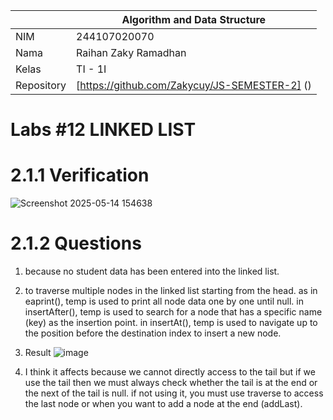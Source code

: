 |  | Algorithm and Data Structure |
|--|--|
| NIM | 244107020070 |
| Nama | Raihan Zaky Ramadhan |
| Kelas | TI - 1I |
| Repository | [https://github.com/Zakycuy/JS-SEMESTER-2] () |

# Labs #12 LINKED LIST

# 2.1.1 Verification

![Screenshot 2025-05-14 154638](https://github.com/user-attachments/assets/9bab9a8b-8317-409a-837a-186399bc0c4f)

# 2.1.2 Questions

1. because no student data has been entered into the linked list.

2. to traverse multiple nodes in the linked list starting from the head. as in eaprint(), temp is used to print all node data one by one until null. in insertAfter(), temp is used to search for a node that has a specific name (key) as the insertion point. in insertAt(), temp is used to navigate up to the position before the destination index to insert a new node.

3. Result ![image](https://github.com/user-attachments/assets/63157c57-a2fc-40ae-85a2-2f26e1946e21)

4. I think it affects because we cannot directly access to the tail but if we use the tail then we must always check whether the tail is at the end or the next of the tail is null. if not using it, you must use traverse to access the last node or when you want to add a node at the end (addLast).



